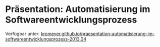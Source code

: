 # Präsentation: Automatisierung im Softwareentwicklungsprozess

Verfügbar unter: [kromeyer.github.io/praesentation-automatisierung-im-softwareentwicklungsprozess-2013.04](http://kromeyer.github.io/praesentation-automatisierung-im-softwareentwicklungsprozess-2013.04)
